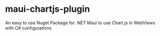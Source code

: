 # maui-chartjs-plugin
An easy to use Nuget Package for .NET Maui to use Chart.js in WebViews with C# configurations
